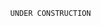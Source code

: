                                                         
                                                        
                                                  UNDER CONSTRUCTION
